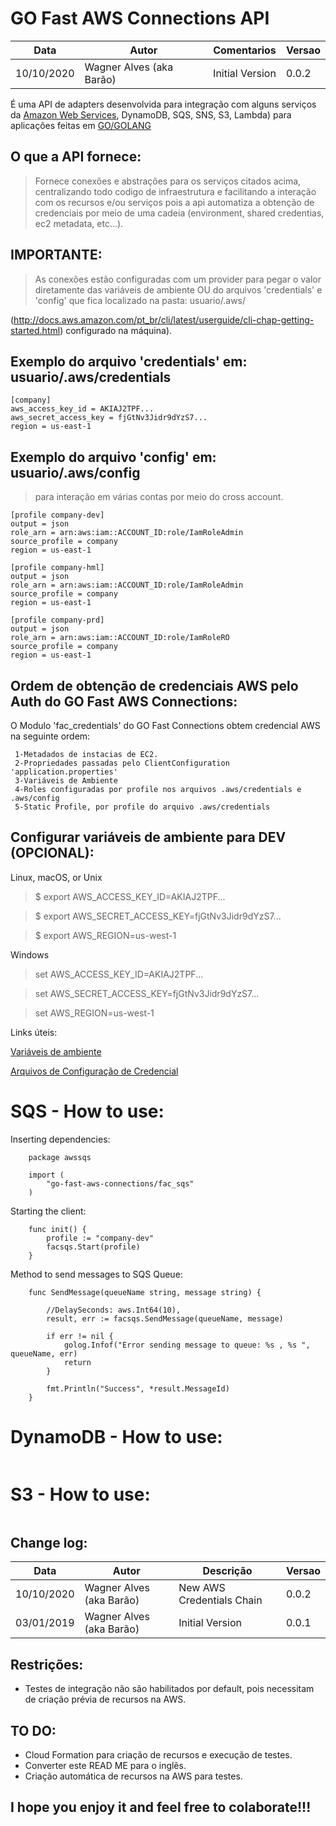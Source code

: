 # GO Fast AWS Connections API
| Data | Autor | Comentarios | Versao |
| --- | --- | --- | --- |
| 10/10/2020 | Wagner Alves (aka Barão) | Initial Version | 0.0.2 |

É uma API de adapters desenvolvida para integração com alguns serviços da [Amazon Web Services](https://aws.amazon.com), DynamoDB, SQS, SNS, S3, Lambda) para aplicações feitas em [GO/GOLANG](https://golang.org/)

## O que a API fornece:

> Fornece conexões e abstrações para os serviços citados acima, centralizando todo codigo de infraestrutura e facilitando a interação com os recursos e/ou serviços pois a api automatiza a obtenção de credenciais por meio de uma cadeia (environment, shared credentias, ec2 metadata, etc...).

## IMPORTANTE:

> As conexões estão configuradas com um provider para pegar o valor diretamente das variáveis de ambiente OU do arquivos 'credentials' e 'config' que fica localizado na pasta: usuario/.aws/

(http://docs.aws.amazon.com/pt_br/cli/latest/userguide/cli-chap-getting-started.html) configurado na máquina).

## Exemplo do arquivo 'credentials' em: usuario/.aws/credentials

```
[company]
aws_access_key_id = AKIAJ2TPF...
aws_secret_access_key = fjGtNv3Jidr9dYzS7...
region = us-east-1

```

## Exemplo do arquivo 'config' em: usuario/.aws/config
> para interação em várias contas por meio do cross account.

```
[profile company-dev]
output = json
role_arn = arn:aws:iam::ACCOUNT_ID:role/IamRoleAdmin
source_profile = company
region = us-east-1

[profile company-hml]
output = json
role_arn = arn:aws:iam::ACCOUNT_ID:role/IamRoleAdmin
source_profile = company
region = us-east-1

[profile company-prd]
output = json
role_arn = arn:aws:iam::ACCOUNT_ID:role/IamRoleRO
source_profile = company
region = us-east-1

```
## Ordem de obtenção de credenciais AWS pelo Auth do GO Fast AWS Connections:

 O Modulo 'fac_credentials' do GO Fast Connections obtem credencial AWS na seguinte ordem:

```
 1-Metadados de instacias de EC2.
 2-Propriedades passadas pelo ClientConfiguration 'application.properties'
 3-Variáveis de Ambiente
 4-Roles configuradas por profile nos arquivos .aws/credentials e .aws/config
 5-Static Profile, por profile do arquivo .aws/credentials

```

## Configurar variáveis de ambiente para DEV (OPCIONAL):

Linux, macOS, or Unix

> $ export AWS_ACCESS_KEY_ID=AKIAJ2TPF...

> $ export AWS_SECRET_ACCESS_KEY=fjGtNv3Jidr9dYzS7...

> $ export AWS_REGION=us-west-1

Windows

> set AWS_ACCESS_KEY_ID=AKIAJ2TPF...

> set AWS_SECRET_ACCESS_KEY=fjGtNv3Jidr9dYzS7...

> set AWS_REGION=us-west-1

Links úteis:

[Variáveis de ambiente](http://docs.aws.amazon.com/pt_br/cli/latest/userguide/cli-environment.html)

[Arquivos de Configuração de Credencial](http://docs.aws.amazon.com/pt_br/cli/latest/userguide/cli-config-files.html)


# SQS - How to use:

Inserting dependencies:
 
``` 
    package awssqs

    import (
        "go-fast-aws-connections/fac_sqs"
    )

```

Starting the client:

```
    func init() {
        profile := "company-dev"
        facsqs.Start(profile)
    }

```

Method to send messages to SQS Queue:

```
    func SendMessage(queueName string, message string) {

        //DelaySeconds: aws.Int64(10),
        result, err := facsqs.SendMessage(queueName, message)

        if err != nil {
            golog.Infof("Error sending message to queue: %s , %s ", queueName, err)
            return
        }

        fmt.Println("Success", *result.MessageId)
    }

```

# DynamoDB - How to use:
```

```
# S3 - How to use:
```

```

## Change log:

| Data | Autor | Descrição | Versao |
| --- | --- | --- | --- |
| 10/10/2020 | Wagner Alves (aka Barão) | New AWS Credentials Chain | 0.0.2 | 
| 03/01/2019 | Wagner Alves (aka Barão) | Initial Version | 0.0.1 | 


## Restrições:

- Testes de integração não são habilitados por default, pois necessitam de criação prévia de recursos na AWS.

## TO DO:

- Cloud Formation para criação de recursos e execução de testes.
- Converter este READ ME para o inglẽs.
- Criação automática de recursos na AWS para testes.

## I hope you enjoy it and feel free to colaborate!!!
